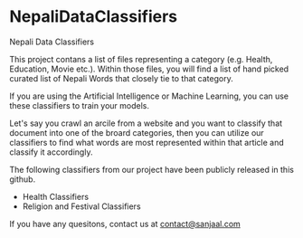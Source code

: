 # NepaliDataClassifiers
Nepali Data Classifiers

This project contans a list of files representing a category (e.g. Health, Education, Movie etc.). Within those files, 
you will find a list of hand picked curated list of Nepali Words that closely tie to that category. 

If you are using the Artificial Intelligence or Machine Learning, you can use these classifiers to train your models.

Let's say you crawl an arcile from  a website and you want to classify that document into one of the broard categories, then you can utilize our classifiers to find what words are most represented within that article and classify it accordingly. 

The following classifiers from our project have been publicly released in this github.
<ul>
<li>Health Classifiers</li>
  <li>Religion and Festival Classifiers</li>
  </ul>

If you have any quesitons, contact us at contact@sanjaal.com
